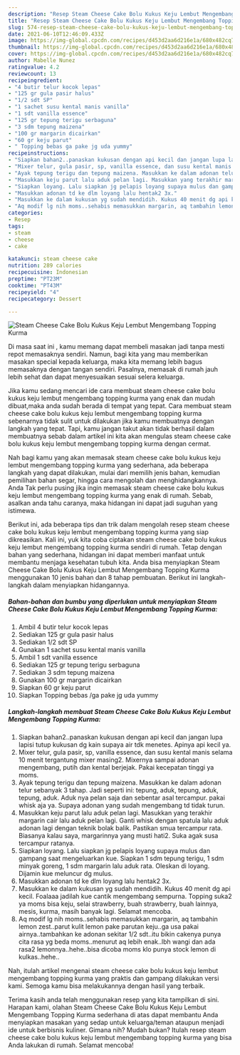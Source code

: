 ```yaml
---
description: "Resep Steam Cheese Cake Bolu Kukus Keju Lembut Mengembang Topping Kurma yang enak Untuk Jualan"
title: "Resep Steam Cheese Cake Bolu Kukus Keju Lembut Mengembang Topping Kurma yang enak Untuk Jualan"
slug: 574-resep-steam-cheese-cake-bolu-kukus-keju-lembut-mengembang-topping-kurma-yang-enak-untuk-jualan
date: 2021-06-10T12:46:09.433Z
image: https://img-global.cpcdn.com/recipes/d453d2aa6d216e1a/680x482cq70/steam-cheese-cake-bolu-kukus-keju-lembut-mengembang-topping-kurma-foto-resep-utama.jpg
thumbnail: https://img-global.cpcdn.com/recipes/d453d2aa6d216e1a/680x482cq70/steam-cheese-cake-bolu-kukus-keju-lembut-mengembang-topping-kurma-foto-resep-utama.jpg
cover: https://img-global.cpcdn.com/recipes/d453d2aa6d216e1a/680x482cq70/steam-cheese-cake-bolu-kukus-keju-lembut-mengembang-topping-kurma-foto-resep-utama.jpg
author: Mabelle Nunez
ratingvalue: 4.2
reviewcount: 13
recipeingredient:
- "4 butir telur kocok lepas"
- "125 gr gula pasir halus"
- "1/2 sdt SP"
- "1 sachet susu kental manis vanilla"
- "1 sdt vanilla essence"
- "125 gr tepung terigu serbaguna"
- "3 sdm tepung maizena"
- "100 gr margarin dicairkan"
- "60 gr keju parut"
- " Topping bebas ga pake jg uda yummy"
recipeinstructions:
- "Siapkan bahan2..panaskan kukusan dengan api kecil dan jangan lupa lapisi tutup kukusan dg kain supaya air tdk menetes. Apinya api kecil ya."
- "Mixer telur, gula pasir, sp, vanilla essence, dan susu kental manis selama 10 menit tergantung mixer masing2. Mixernya sampai adonan mengembang, putih dan kental berjejak. Pakai kecepatan tinggi ya moms."
- "Ayak tepung terigu dan tepung maizena. Masukkan ke dalam adonan telur sebanyak 3 tahap. Jadi seperti ini: tepung, aduk, tepung, aduk, tepung, aduk. Aduk nya pelan saja dan sebentar asal tercampur. pakai whisk aja ya. Supaya adonan yang sudah mengembang td tidak turun."
- "Masukkan keju parut lalu aduk pelan lagi. Masukkan yang terakhir margarin cair lalu aduk pelan lagi. Ganti whisk dengan spatula lalu aduk adonan lagi dengan teknik bolak balik. Pastikan smua tercampur rata. Biasanya kalau saya, margarinnya yang musti hati2. Suka agak susa tercampur ratanya."
- "Siapkan loyang. Lalu siapkan jg pelapis loyang supaya mulus dan gampang saat mengeluarkan kue. Siapkan 1 sdm tepung terigu, 1 sdm minyak goreng, 1 sdm margarin lalu aduk rata. Oleskan di loyang. Dijamin kue meluncur dg mulus."
- "Masukkan adonan td ke dlm loyang lalu hentak2 3x."
- "Masukkan ke dalam kukusan yg sudah mendidih. Kukus 40 menit dg api kecil. Foalaaa jadilah kue cantik mengembang sempurna. Topping suka2 ya moms bisa keju, selai strawberry, buah strawberry, buah lainnya, mesis, kurma, masih banyak lagi. Selamat mencoba."
- "Aq modif lg nih moms..sehabis memasukkan margarin, aq tambahin lemon zest..parut kulit lemon pake parutan keju..ga usa pakai airnya..tambahkan ke adonan sekitar 1/2 sdt..itu bikin cakenya punya cita rasa yg beda moms..menurut aq lebih enak..lbh wangi dan ada rasa2 lemonnya..hehe..bisa dicoba moms klo punya stock lemon di kulkas..hehe.."
categories:
- Resep
tags:
- steam
- cheese
- cake

katakunci: steam cheese cake 
nutrition: 289 calories
recipecuisine: Indonesian
preptime: "PT23M"
cooktime: "PT43M"
recipeyield: "4"
recipecategory: Dessert

---
```



![Steam Cheese Cake Bolu Kukus Keju Lembut Mengembang Topping Kurma](https://img-global.cpcdn.com/recipes/d453d2aa6d216e1a/680x482cq70/steam-cheese-cake-bolu-kukus-keju-lembut-mengembang-topping-kurma-foto-resep-utama.jpg)

Di masa  saat ini , kamu memang dapat membeli masakan jadi tanpa mesti repot memasaknya sendiri. Namun, bagi kita yang mau memberikan masakan special kepada keluarga, maka kita memang lebih bagus memasaknya dengan tangan sendiri. Pasalnya, memasak di rumah jauh lebih sehat dan dapat menyesuaikan sesuai selera keluarga.

Jika kamu sedang mencari ide cara membuat steam cheese cake bolu kukus keju lembut mengembang topping kurma yang enak dan mudah dibuat,maka anda sudah berada di tempat yang tepat. Cara membuat steam cheese cake bolu kukus keju lembut mengembang topping kurma  sebenarnya tidak sulit untuk dilakukan jika kamu membuatnya dengan langkah yang tepat. Tapi, kamu jangan takut akan tidak berhasil dalam membuatnya 
sebab dalam artikel ini kita akan mengulas steam cheese cake bolu kukus keju lembut mengembang topping kurma dengan cermat.  



Nah bagi kamu yang akan memasak steam cheese cake bolu kukus keju lembut mengembang topping kurma yang sederhana, ada beberapa langkah yang dapat dilakukan, mulai dari memilih jenis bahan, kemudian pemilihan bahan segar, hingga cara mengolah dan menghidangkannya. Anda Tak perlu pusing jika ingin memasak steam cheese cake bolu kukus keju lembut mengembang topping kurma yang enak di rumah. Sebab, asalkan anda  tahu caranya, maka hidangan ini dapat jadi suguhan yang istimewa.

Berikut ini, ada beberapa tips dan trik dalam mengolah resep steam cheese cake bolu kukus keju lembut mengembang topping kurma yang siap dikreasikan. Kali ini, yuk kita coba ciptakan steam cheese cake bolu kukus keju lembut mengembang topping kurma sendiri di rumah. Tetap dengan bahan yang sederhana, hidangan ini dapat memberi manfaat untuk membantu menjaga kesehatan tubuh kita. Anda bisa menyiapkan Steam Cheese Cake Bolu Kukus Keju Lembut Mengembang Topping Kurma menggunakan 10 jenis bahan dan 8 tahap pembuatan. Berikut ini langkah-langkah dalam menyiapkan hidangannya.

<!--inarticleads1-->

##### Bahan-bahan dan bumbu yang diperlukan untuk menyiapkan Steam Cheese Cake Bolu Kukus Keju Lembut Mengembang Topping Kurma:

1. Ambil 4 butir telur kocok lepas
1. Sediakan 125 gr gula pasir halus
1. Sediakan 1/2 sdt SP
1. Gunakan 1 sachet susu kental manis vanilla
1. Ambil 1 sdt vanilla essence
1. Sediakan 125 gr tepung terigu serbaguna
1. Sediakan 3 sdm tepung maizena
1. Gunakan 100 gr margarin dicairkan
1. Siapkan 60 gr keju parut
1. Siapkan  Topping bebas /ga pake jg uda yummy




<!--inarticleads2-->

##### Langkah-langkah membuat Steam Cheese Cake Bolu Kukus Keju Lembut Mengembang Topping Kurma:

1. Siapkan bahan2..panaskan kukusan dengan api kecil dan jangan lupa lapisi tutup kukusan dg kain supaya air tdk menetes. Apinya api kecil ya.
1. Mixer telur, gula pasir, sp, vanilla essence, dan susu kental manis selama 10 menit tergantung mixer masing2. Mixernya sampai adonan mengembang, putih dan kental berjejak. Pakai kecepatan tinggi ya moms.
1. Ayak tepung terigu dan tepung maizena. Masukkan ke dalam adonan telur sebanyak 3 tahap. Jadi seperti ini: tepung, aduk, tepung, aduk, tepung, aduk. Aduk nya pelan saja dan sebentar asal tercampur. pakai whisk aja ya. Supaya adonan yang sudah mengembang td tidak turun.
1. Masukkan keju parut lalu aduk pelan lagi. Masukkan yang terakhir margarin cair lalu aduk pelan lagi. Ganti whisk dengan spatula lalu aduk adonan lagi dengan teknik bolak balik. Pastikan smua tercampur rata. Biasanya kalau saya, margarinnya yang musti hati2. Suka agak susa tercampur ratanya.
1. Siapkan loyang. Lalu siapkan jg pelapis loyang supaya mulus dan gampang saat mengeluarkan kue. Siapkan 1 sdm tepung terigu, 1 sdm minyak goreng, 1 sdm margarin lalu aduk rata. Oleskan di loyang. Dijamin kue meluncur dg mulus.
1. Masukkan adonan td ke dlm loyang lalu hentak2 3x.
1. Masukkan ke dalam kukusan yg sudah mendidih. Kukus 40 menit dg api kecil. Foalaaa jadilah kue cantik mengembang sempurna. Topping suka2 ya moms bisa keju, selai strawberry, buah strawberry, buah lainnya, mesis, kurma, masih banyak lagi. Selamat mencoba.
1. Aq modif lg nih moms..sehabis memasukkan margarin, aq tambahin lemon zest..parut kulit lemon pake parutan keju..ga usa pakai airnya..tambahkan ke adonan sekitar 1/2 sdt..itu bikin cakenya punya cita rasa yg beda moms..menurut aq lebih enak..lbh wangi dan ada rasa2 lemonnya..hehe..bisa dicoba moms klo punya stock lemon di kulkas..hehe..




Nah, itulah artikel mengenai  steam cheese cake bolu kukus keju lembut mengembang topping kurma  yang praktis dan gampang dilakukan versi kami. Semoga kamu bisa melakukannya dengan hasil yang terbaik. 

Terima kasih anda telah menggunakan resep yang kita tampilkan di sini. Harapan kami, olahan  Steam Cheese Cake Bolu Kukus Keju Lembut Mengembang Topping Kurma sederhana di atas dapat membantu Anda menyiapkan masakan yang sedap untuk keluarga/teman ataupun menjadi ide untuk berbisnis kuliner. Gimana nih? Mudah bukan? Itulah resep steam cheese cake bolu kukus keju lembut mengembang topping kurma yang bisa Anda lakukan di rumah. Selamat mencoba!


